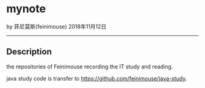 

# mynote

by 菲尼莫斯(feinimouse) 2018年11月12日

---

## Description

the repositories of Feinimouse recording the IT study and reading.

java study code is transfer to https://github.com/feinimouse/java-study.

